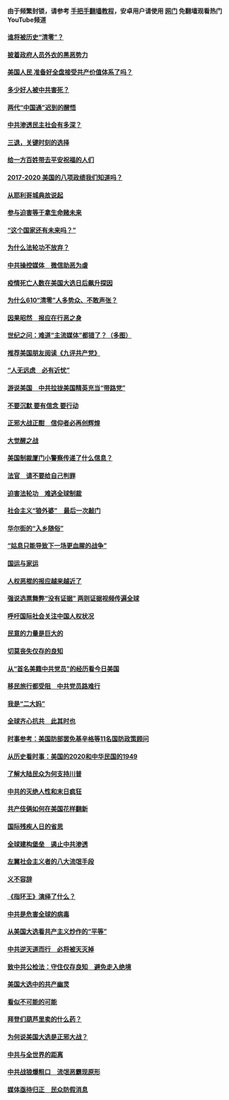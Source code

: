 #### 由于频繁封锁，请参考 [手把手翻墙教程](https://github.com/gfw-breaker/guides/wiki/)，安卓用户请使用 [网门](https://github.com/gfw-breaker/nogfw/blob/master/dl.md?t=01130800) 免翻墙观看热门YouTube频道 

#### [谁将被历史“清零”？](../pages/73/417485.md?t=01130800) 

#### [披着政府人员外衣的黑恶势力](../pages/73/417442.md?t=01130800) 

#### [美国人民 准备好全盘接受共产价值体系了吗？](../pages/73/417491.md?t=01130800) 

#### [多少好人被中共害死？](../pages/73/417144.md?t=01130800) 

#### [两代“中国通”迟到的醒悟](../pages/73/417064.md?t=01130800) 

#### [中共渗透民主社会有多深？](../pages/73/417063.md?t=01130800) 

#### [三退，关键时刻的选择](../pages/73/416969.md?t=01130800) 

#### [给一方百姓带去平安祝福的人们](../pages/73/416941.md?t=01130800) 

#### [2017-2020  美国的八项政绩我们知道吗？](../pages/73/416968.md?t=01130800) 

#### [从耶利哥城典故说起](../pages/73/416892.md?t=01130800) 

#### [参与迫害等于拿生命赌未来](../pages/73/416856.md?t=01130800) 

#### [“这个国家还有未来吗？”](../pages/73/416852.md?t=01130800) 

#### [为什么法轮功不放弃？](../pages/73/416864.md?t=01130800) 

#### [中共操控媒体　微信助恶为虐](../pages/73/416724.md?t=01130800) 

#### [疫情死亡人数在美国大选日后飙升探因](../pages/73/416606.md?t=01130800) 

#### [为什么610“清零”人多势众、不敢声张？](../pages/73/416632.md?t=01130800) 

#### [因果昭然　报应在行恶之身](../pages/73/416582.md?t=01130800) 

#### [世纪之问：难道“主流媒体”都错了？（多图）](../pages/73/416571.md?t=01130800) 

#### [推荐美国朋友阅读《九评共产党》](../pages/73/416510.md?t=01130800) 

#### [“人无远虑　必有近忧”](../pages/73/416513.md?t=01130800) 

#### [游说美国　中共拉拢美国精英充当“带路党”](../pages/73/416529.md?t=01130800) 

#### [不要沉默 要有信念 要行动](../pages/73/416457.md?t=01130800) 

#### [正邪大战正酣　信仰者必再创辉煌](../pages/73/416433.md?t=01130800) 

#### [大觉醒之战](../pages/73/416456.md?t=01130800) 

#### [美国制裁厦门小警察传递了什么信息？](../pages/73/416432.md?t=01130800) 

#### [法官　请不要给自己判罪](../pages/73/416379.md?t=01130800) 

#### [迫害法轮功　难逃全球制裁](../pages/73/416380.md?t=01130800) 

#### [社会主义“狼外婆”　最后一次敲门](../pages/73/416394.md?t=01130800) 

#### [华尔街的“入乡随俗”](../pages/73/416395.md?t=01130800) 

#### [“姑息只能导致下一场更血腥的战争”](../pages/73/416223.md?t=01130800) 

#### [国运与家运](../pages/73/416224.md?t=01130800) 

#### [人权恶棍的报应越来越近了](../pages/73/416276.md?t=01130800) 

#### [强说选票舞弊“没有证据” 两则证据视频传遍全球](../pages/73/416227.md?t=01130800) 

#### [呼吁国际社会关注中国人权状况](../pages/73/416135.md?t=01130800) 

#### [民意的力量是巨大的](../pages/73/416222.md?t=01130800) 

#### [切莫丧失仅存的良知](../pages/73/416134.md?t=01130800) 

#### [从“首名美籍中共党员”的经历看今日美国](../pages/73/416114.md?t=01130800) 

#### [移民旅行都受阻　中共党员路难行](../pages/73/416033.md?t=01130800) 

#### [我是“二大妈”](../pages/73/415529.md?t=01130800) 

#### [全球齐心抗共　此其时也](../pages/73/415989.md?t=01130800) 

#### [时事参考：美国防部罢免基辛格等11名国防政策顾问](../pages/73/415970.md?t=01130800) 

#### [从历史看时事：美国的2020和中华民国的1949](../pages/73/415949.md?t=01130800) 

#### [了解大陆民众为何支持川普](../pages/73/415950.md?t=01130800) 

#### [中共的灭绝人性和末日疯狂](../pages/73/415944.md?t=01130800) 

#### [共产伎俩如何在美国花样翻新](../pages/73/415908.md?t=01130800) 

#### [国际残疾人日的省思](../pages/73/415849.md?t=01130800) 

#### [全球建构堡垒　遏止中共渗透](../pages/73/415850.md?t=01130800) 

#### [左翼社会主义者的八大流氓手段](../pages/73/415802.md?t=01130800) 

#### [义不容辞](../pages/73/415807.md?t=01130800) 

#### [《指环王》演绎了什么？](../pages/73/415739.md?t=01130800) 

#### [中共是危害全球的病毒](../pages/73/415569.md?t=01130800) 

#### [从美国大选看共产主义炒作的“平等”](../pages/73/415654.md?t=01130800) 

#### [中共逆天道而行　必将被天灭掉](../pages/73/415626.md?t=01130800) 

#### [致中共公检法：守住仅存良知　避免走入绝境](../pages/73/415627.md?t=01130800) 

#### [美国大选中的共产幽灵](../pages/73/415618.md?t=01130800) 

#### [看似不可能的可能](../pages/73/415619.md?t=01130800) 

#### [拜登们葫芦里卖的什么药？](../pages/73/415531.md?t=01130800) 

#### [为何说美国大选是正邪大战？](../pages/73/415530.md?t=01130800) 

#### [中共与全世界的距离](../pages/73/415435.md?t=01130800) 

#### [中共战狼爆粗口　流氓恶霸现原形](../pages/73/415426.md?t=01130800) 

#### [媒体亟待归正　民众防假消息](../pages/73/415402.md?t=01130800) 

